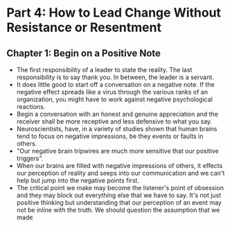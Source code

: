 # Part 4: How to Lead Change Without Resistance or Resentment

## Chapter 1: Begin on a Positive Note

* The first responsibility of a leader to state the reality. The last responsibility is to say thank you. In between, the leader is a servant. 
* It does little good to start off a conversation on a negative note. If the negative effect spreads like a virus through the various ranks of an organization, you might have to work against negative psychological reactions.
* Begin a conversation with an honest and genuine appreciation and the receiver shall be more receptive and less defensive to what you say. 
* Neuroscientists, have, in a variety of studies shown that human brains tend to focus on negative impressions, be they events or faults in others. 
* "Our negative brain tripwires are much more sensitive that our positive triggers". 
* When our brains are filled with negative impressions of others, it effects our perception of reality and seeps into our communication and we can't help but jump into the negative points first. 
* The critical point we make may become the listener's point of obsession and they may block out everything else that we have to say. 
It's not just positive thinking but understanding that our perception of an event may not be inline with the truth. We should question the assumption that we made 

